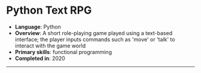 # Python Text RPG

- **Language**: Python
- **Overview**: A short role-playing game played using a text-based interface; the player inputs commands such as 'move' or 'talk' to interact with the game world
- **Primary skills**: functional programming
- **Completed in**: 2020

------

